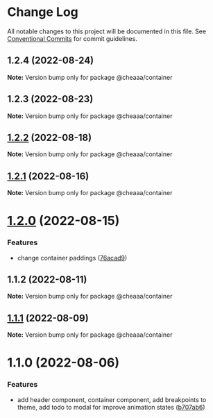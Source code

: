 # Change Log

All notable changes to this project will be documented in this file.
See [Conventional Commits](https://conventionalcommits.org) for commit guidelines.

## 1.2.4 (2022-08-24)

**Note:** Version bump only for package @cheaaa/container





## 1.2.3 (2022-08-23)

**Note:** Version bump only for package @cheaaa/container





## [1.2.2](https://github.com/SergeyBondar93/liba/compare/@cheaaa/container@1.2.1...@cheaaa/container@1.2.2) (2022-08-18)

**Note:** Version bump only for package @cheaaa/container





## [1.2.1](https://github.com/SergeyBondar93/liba/compare/@cheaaa/container@1.2.0...@cheaaa/container@1.2.1) (2022-08-16)

**Note:** Version bump only for package @cheaaa/container





# [1.2.0](https://github.com/SergeyBondar93/liba/compare/@cheaaa/container@1.1.2...@cheaaa/container@1.2.0) (2022-08-15)


### Features

* change container paddings ([76acad9](https://github.com/SergeyBondar93/liba/commit/76acad90c737733ae343da53679142a9126798b4))





## 1.1.2 (2022-08-11)

**Note:** Version bump only for package @cheaaa/container





## [1.1.1](https://github.com/SergeyBondar93/liba/compare/@cheaaa/container@1.1.0...@cheaaa/container@1.1.1) (2022-08-09)

**Note:** Version bump only for package @cheaaa/container





# 1.1.0 (2022-08-06)


### Features

* add header component, container component, add breakpoints to theme, add todo to modal for improve animation states ([b707ab6](https://github.com/SergeyBondar93/liba/commit/b707ab6256a71928d7b1894dcc28e616117a44cb))
